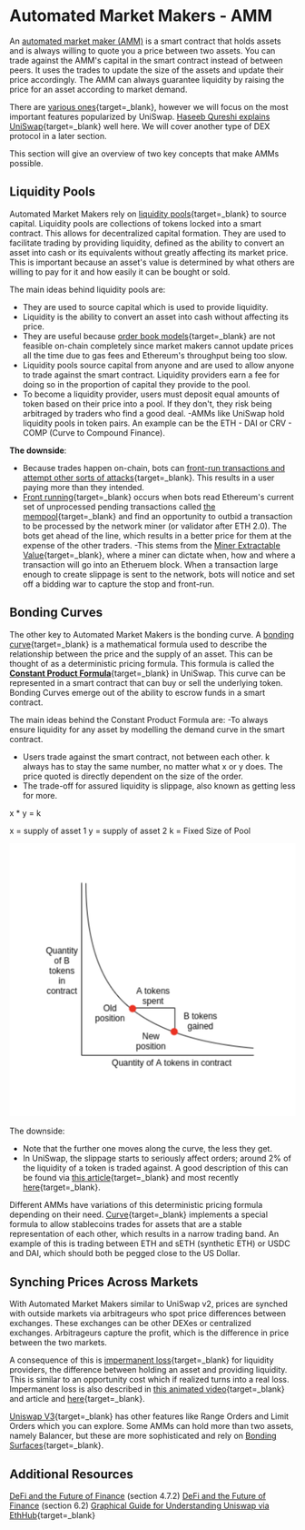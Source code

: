 # Automated Market Makers - AMM

An [automated market maker (AMM)](https://academy.binance.com/en/articles/what-is-an-automated-market-maker-amm) is a smart contract that holds assets and is always willing to quote you a price between two assets. You can trade against the AMM's capital in the smart contract instead of between peers. It uses the trades to update the size of the assets and update their price accordingly. The AMM can always guarantee liquidity by raising the price for an asset according to market demand.

There are [various ones](https://cipher.substack.com/p/an-introduction-to-automated-market){target=\_blank}, however we will focus on the most important features popularized by UniSwap. [Haseeb Qureshi explains UniSwap](https://medium.com/dragonfly-research/what-explains-the-rise-of-amms-7d008af1c399){target=\_blank} well here. We will cover another type of DEX protocol in a later section.

This section will give an overview of two key concepts that make AMMs possible.

## Liquidity Pools

Automated Market Makers rely on [liquidity pools](https://finematics.com/liquidity-pools-explained/){target=\_blank} to source capital. Liquidity pools are collections of tokens locked into a smart contract. This allows for decentralized capital formation. They are used to facilitate trading by providing liquidity, defined as the ability to convert an asset into cash or its equivalents without greatly affecting its market price. This is important because an asset's value is determined by what others are willing to pay for it and how easily it can be bought or sold.

The main ideas behind liquidity pools are:

- They are used to source capital which is used to provide liquidity.
- Liquidity is the ability to convert an asset into cash without affecting its price.
- They are useful because [order book models](https://www.investopedia.com/terms/o/order-book.asp){target=\_blank} are not feasible on-chain completely since market makers cannot update prices all the time due to gas fees and Ethereum's throughput being too slow.
- Liquidity pools source capital from anyone and are used to allow anyone to trade against the smart contract. Liquidity providers earn a fee for doing so in the proportion of capital they provide to the pool.
- To become a liquidity provider, users must deposit equal amounts of token based on their price into a pool. If they don't, they risk being arbitraged by traders who find a good deal.
  -AMMs like UniSwap hold liquidity pools in token pairs. An example can be the ETH - DAI or CRV - COMP (Curve to Compound Finance).

**The downside**:

- Because trades happen on-chain, bots can [front-run transactions and attempt other sorts of attacks](https://coinmarketcap.com/alexandria/glossary/front-running){target=\_blank}. This results in a user paying more than they intended.
- [Front running](https://www.youtube.com/watch?v=Wd0at2Pu6xY){target=\_blank} occurs when bots read Ethereum's current set of unprocessed pending transactions called [the mempool](https://www.blocknative.com/blog/mempool-intro){target=\_blank} and find an opportunity to outbid a transaction to be processed by the network miner (or validator after ETH 2.0). The bots get ahead of the line, which results in a better price for them at the expense of the other traders.
  -This stems from the [Miner Extractable Value](https://research.paradigm.xyz/MEV){target=\_blank}, where a miner can dictate when, how and where a transaction will go into an Etheruem block. When a transaction large enough to create slippage is sent to the network, bots will notice and set off a bidding war to capture the stop and front-run.

## Bonding Curves

The other key to Automated Market Makers is the bonding curve. A [bonding curve](https://yos.io/2018/11/10/bonding-curves/){target=\_blank} is a mathematical formula used to describe the relationship between the price and the supply of an asset. This can be thought of as a deterministic pricing formula. This formula is called the [**Constant Product Formula**](https://medium.com/bollinger-investment-group/constant-function-market-makers-defis-zero-to-one-innovation-968f77022159){target=\_blank} in UniSwap. This curve can be represented in a smart contract that can buy or sell the underlying token. Bonding Curves emerge out of the ability to escrow funds in a smart contract.

The main ideas behind the Constant Product Formula are:
-To always ensure liquidity for any asset by modelling the demand curve in the smart contract.

- Users trade against the smart contract, not between each other.
  k always has to stay the same number, no matter what x or y does. The price quoted is directly dependent on the size of the order.
- The trade-off for assured liquidity is slippage, also known as getting less for more.

x \* y = k

x = supply of asset 1
y = supply of asset 2
k = Fixed Size of Pool

![](../../../img/S05/uniswap-market-graph.png)

The downside:

- Note that the further one moves along the curve, the less they get.
- In UniSwap, the slippage starts to seriously affect orders; around 2% of the liquidity of a token is traded against. A good description of this can be found via [this article](https://medium.com/scalar-capital/uniswap-a-unique-exchange-f4ef44f807bf){target=\_blank} and most recently [here](https://research.paradigm.xyz/amm-price-impact){target=\_blank}.

Different AMMs have variations of this deterministic pricing formula depending on their need. [Curve](https://curve.readthedocs.io/exchange-overview.html){target=\_blank} implements a special formula to allow stablecoins trades for assets that are a stable representation of each other, which results in a narrow trading band. An example of this is trading between ETH and sETH (synthetic ETH) or USDC and DAI, which should both be pegged close to the US Dollar.

## Synching Prices Across Markets

With Automated Market Makers similar to UniSwap v2, prices are synched with outside markets via arbitrageurs who spot price differences between exchanges. These exchanges can be other DEXes or centralized exchanges. Arbitrageurs capture the profit, which is the difference in price between the two markets.

A consequence of this is [impermanent loss](https://coinmarketcap.com/alexandria/glossary/impermanent-loss){target=\_blank} for liquidity providers, the difference between holding an asset and providing liquidity. This is similar to an opportunity cost which if realized turns into a real loss. Impermanent loss is also described in [this animated video](https://finematics.com/impermanent-loss-explained/){target=\_blank} and article and [here](https://academy.binance.com/en/articles/impermanent-loss-explained){target=\_blank}.

[Uniswap V3](https://finematics.com/uniswap-v3-explained/){target=\_blank} has other features like Range Orders and Limit Orders which you can explore. Some AMMs can hold more than two assets, namely Balancer, but these are more sophisticated and rely on [Bonding Surfaces](https://medium.com/balancer-protocol/bonding-surfaces-balancer-protocol-ff6d3d05d577){target=\_blank}.

## Additional Resources

[DeFi and the Future of Finance](https://poseidon01.ssrn.com/delivery.php?ID=468065099084001018003001097015123074002033009058089053073089097071090006069068127090056119012045118056006023019023064027115112050004033058059085029023094127080025065057006114025116096023021080002103109117106113005025070080109097094005091097004025&EXT=pdf&INDEX=TRUE) (section 4.7.2)
[DeFi and the Future of Finance](https://poseidon01.ssrn.com/delivery.php?ID=468065099084001018003001097015123074002033009058089053073089097071090006069068127090056119012045118056006023019023064027115112050004033058059085029023094127080025065057006114025116096023021080002103109117106113005025070080109097094005091097004025&EXT=pdf&INDEX=TRUE) (section 6.2)
[Graphical Guide for Understanding Uniswap via EthHub](https://docs.ethhub.io/guides/graphical-guide-for-understanding-uniswap/){target=\_blank}

